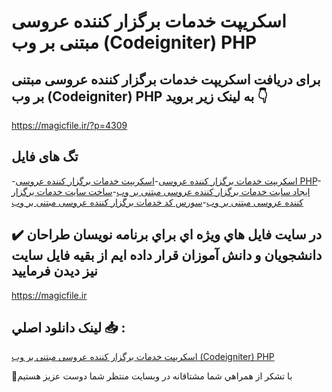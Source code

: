 # اسکریپت خدمات برگزار کننده عروسی مبتنی بر وب (Codeigniter) PHP

## برای دریافت اسکریپت خدمات برگزار کننده عروسی مبتنی بر وب (Codeigniter) PHP به لینک زیر بروید 👇

https://magicfile.ir/?p=4309

## تگ های فایل

-[اسکریپت خدمات برگزار کننده عروسی](https://magicfile.ir/product/%d8%a7%d8%b3%da%a9%d8%b1%db%8c%d9%be%d8%aa-%d8%ae%d8%af%d9%85%d8%a7%d8%aa-%d8%a8%d8%b1%da%af%d8%b2%d8%a7%d8%b1-%da%a9%d9%86%d9%86%d8%af%d9%87-%d8%b9%d8%b1%d9%88%d8%b3%db%8c-%d9%85%d8%a8%d8%aa%d9%86%db%8c-%d8%a8%d8%b1-%d9%88%d8%a8-codeigniter-php/)-[اسکریپت خدمات برگزار کننده عروسی PHP](https://magicfile.ir/product/%d8%a7%d8%b3%da%a9%d8%b1%db%8c%d9%be%d8%aa-%d8%ae%d8%af%d9%85%d8%a7%d8%aa-%d8%a8%d8%b1%da%af%d8%b2%d8%a7%d8%b1-%da%a9%d9%86%d9%86%d8%af%d9%87-%d8%b9%d8%b1%d9%88%d8%b3%db%8c-%d9%85%d8%a8%d8%aa%d9%86%db%8c-%d8%a8%d8%b1-%d9%88%d8%a8-codeigniter-php/)-[ایجاد سایت خدمات برگزار کننده عروسی مبتنی بر وب](https://magicfile.ir/product/%d8%a7%d8%b3%da%a9%d8%b1%db%8c%d9%be%d8%aa-%d8%ae%d8%af%d9%85%d8%a7%d8%aa-%d8%a8%d8%b1%da%af%d8%b2%d8%a7%d8%b1-%da%a9%d9%86%d9%86%d8%af%d9%87-%d8%b9%d8%b1%d9%88%d8%b3%db%8c-%d9%85%d8%a8%d8%aa%d9%86%db%8c-%d8%a8%d8%b1-%d9%88%d8%a8-codeigniter-php/)-[ساخت سایت خدمات برگزار کننده عروسی مبتنی بر وب](https://magicfile.ir/product/%d8%a7%d8%b3%da%a9%d8%b1%db%8c%d9%be%d8%aa-%d8%ae%d8%af%d9%85%d8%a7%d8%aa-%d8%a8%d8%b1%da%af%d8%b2%d8%a7%d8%b1-%da%a9%d9%86%d9%86%d8%af%d9%87-%d8%b9%d8%b1%d9%88%d8%b3%db%8c-%d9%85%d8%a8%d8%aa%d9%86%db%8c-%d8%a8%d8%b1-%d9%88%d8%a8-codeigniter-php/)-[سورس کد خدمات برگزار کننده عروسی مبتنی بر وب](https://magicfile.ir/product/%d8%a7%d8%b3%da%a9%d8%b1%db%8c%d9%be%d8%aa-%d8%ae%d8%af%d9%85%d8%a7%d8%aa-%d8%a8%d8%b1%da%af%d8%b2%d8%a7%d8%b1-%da%a9%d9%86%d9%86%d8%af%d9%87-%d8%b9%d8%b1%d9%88%d8%b3%db%8c-%d9%85%d8%a8%d8%aa%d9%86%db%8c-%d8%a8%d8%b1-%d9%88%d8%a8-codeigniter-php/)

## ✔️ در سايت فايل هاي ويژه اي براي برنامه نويسان طراحان دانشجويان و دانش آموزان قرار داده ايم از بقيه فايل سايت نيز ديدن فرماييد

https://magicfile.ir


## لينک دانلود اصلي 📥 :

[اسکریپت خدمات برگزار کننده عروسی مبتنی بر وب (Codeigniter) PHP](https://magicfile.ir/product/%d8%a7%d8%b3%da%a9%d8%b1%db%8c%d9%be%d8%aa-%d8%ae%d8%af%d9%85%d8%a7%d8%aa-%d8%a8%d8%b1%da%af%d8%b2%d8%a7%d8%b1-%da%a9%d9%86%d9%86%d8%af%d9%87-%d8%b9%d8%b1%d9%88%d8%b3%db%8c-%d9%85%d8%a8%d8%aa%d9%86%db%8c-%d8%a8%d8%b1-%d9%88%d8%a8-codeigniter-php/) 


🙏با تشکر از همراهي شما مشتاقانه در وبسایت منتظر شما دوست عزیز هستیم

